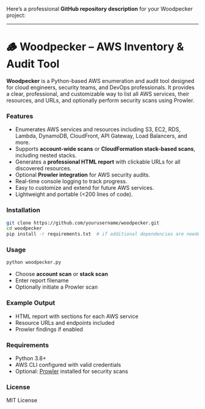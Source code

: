 Here’s a professional **GitHub repository description** for your Woodpecker project:

---

# 🪵 Woodpecker – AWS Inventory & Audit Tool

**Woodpecker** is a Python-based AWS enumeration and audit tool designed for cloud engineers, security teams, and DevOps professionals. It provides a clear, professional, and customizable way to list all AWS services, their resources, and URLs, and optionally perform security scans using Prowler.

### Features

* Enumerates AWS services and resources including S3, EC2, RDS, Lambda, DynamoDB, CloudFront, API Gateway, Load Balancers, and more.
* Supports **account-wide scans** or **CloudFormation stack-based scans**, including nested stacks.
* Generates a **professional HTML report** with clickable URLs for all discovered resources.
* Optional **Prowler integration** for AWS security audits.
* Real-time console logging to track progress.
* Easy to customize and extend for future AWS services.
* Lightweight and portable (<200 lines of code).

### Installation

```bash
git clone https://github.com/yourusername/woodpecker.git
cd woodpecker
pip install -r requirements.txt  # if additional dependencies are needed
```

### Usage

```bash
python woodpecker.py
```

* Choose **account scan** or **stack scan**
* Enter report filename
* Optionally initiate a Prowler scan

### Example Output

* HTML report with sections for each AWS service
* Resource URLs and endpoints included
* Prowler findings if enabled

### Requirements

* Python 3.8+
* AWS CLI configured with valid credentials
* Optional: [Prowler](https://github.com/toniblyx/prowler) installed for security scans

### License

MIT License


